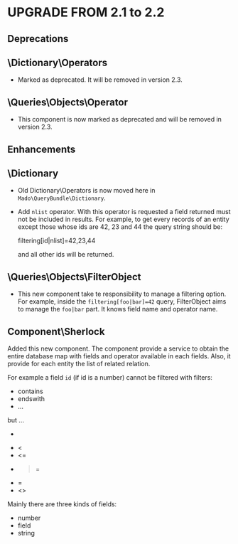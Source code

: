 UPGRADE FROM 2.1 to 2.2
=======================

## Deprecations

\Dictionary\Operators
---------------------

 * Marked as deprecated. It will be removed in version 2.3.

\Queries\Objects\Operator
-------------------------

 * This component is now marked as deprecated and will be removed in version
   2.3.

## Enhancements

\Dictionary
-----------

 * Old Dictionary\Operators is now moved here in `Mado\QueryBundle\Dictionary`.

 * Add `nlist` operator. With this operator is requested a field returned
   must not be included in results. For example, to get every records of an
   entity except those whose ids are 42, 23 and 44 the query string should be:

   filtering[id|nlist]=42,23,44

   and all other ids will be returned.

\Queries\Objects\FilterObject
-----------------------------

 * This new component take te responsibility to manage a filtering option. For
   example, inside the `filtering[foo|bar]=42` query, FilterObject aims to
   manage the `foo|bar` part. It knows field name and operator name.

Component\Sherlock
------------------

Added this new component. The component provide a service to obtain the entire
database map with fields and operator available in each fields. Also, it
provide for each entity the list of related relation.

For example a field `id` (if id is a number) cannot be filtered with filters:

 - contains
 - endswith
 - ...

but ...

 - >
 - <
 - <=
 - >=
 - =
 - <>

Mainly there are three kinds of fields:

 - number
 - field
 - string
